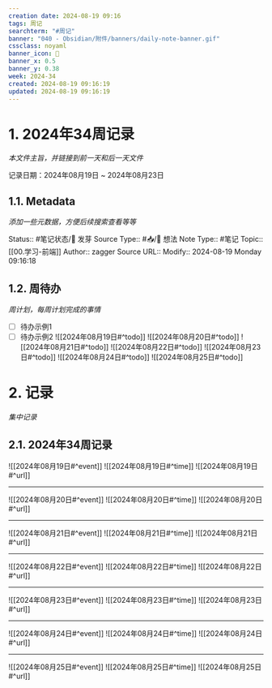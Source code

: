 ```yaml
---
creation date: 2024-08-19 09:16
tags: 周记
searchterm: "#周记"
banner: "040 - Obsidian/附件/banners/daily-note-banner.gif"
cssclass: noyaml
banner_icon: 💌
banner_x: 0.5
banner_y: 0.38
week: 2024-34
created: 2024-08-19 09:16:19
updated: 2024-08-19 09:16:19
---
```


# 1. 2024年34周记录

_本文件主旨，并链接到前一天和后一天文件_

记录日期：2024年08月19日 ~ 2024年08月23日

## 1.1. Metadata

_添加一些元数据，方便后续搜索查看等等_

Status:: #笔记状态/🌱 发芽
Source Type:: #📥/💭 想法 
Note Type:: #笔记
Topic:: [[00.学习-前端]]
Author:: zagger
Source URL::
Modify:: 2024-08-19 Monday 09:16:18

## 1.2. 周待办

_周计划，每周计划完成的事情_

- [ ] 待办示例1
- [ ] 待办示例2
![[2024年08月19日#^todo]] 
![[2024年08月20日#^todo]] 
![[2024年08月21日#^todo]] 
![[2024年08月22日#^todo]] 
![[2024年08月23日#^todo]] 
![[2024年08月24日#^todo]] 
![[2024年08月25日#^todo]] 

# 2. 记录

_集中记录_

## 2.1. 2024年34周记录
![[2024年08月19日#^event]] 
![[2024年08月19日#^time]] 
![[2024年08月19日#^url]] 

---

![[2024年08月20日#^event]] 
![[2024年08月20日#^time]] 
![[2024年08月20日#^url]] 

---

![[2024年08月21日#^event]] 
![[2024年08月21日#^time]] 
![[2024年08月21日#^url]] 

---

![[2024年08月22日#^event]] 
![[2024年08月22日#^time]] 
![[2024年08月22日#^url]] 

---

![[2024年08月23日#^event]] 
![[2024年08月23日#^time]] 
![[2024年08月23日#^url]] 

---

![[2024年08月24日#^event]] 
![[2024年08月24日#^time]] 
![[2024年08月24日#^url]] 

---

![[2024年08月25日#^event]] 
![[2024年08月25日#^time]] 
![[2024年08月25日#^url]] 

